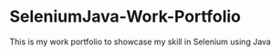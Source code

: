# SeleniumJava-Work-Portfolio
This is my work portfolio to showcase my skill in Selenium using Java
